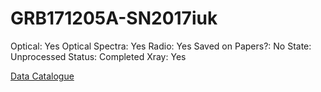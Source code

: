 # GRB171205A-SN2017iuk

Optical: Yes
Optical Spectra: Yes
Radio: Yes
Saved on Papers?: No
State: Unprocessed
Status: Completed
Xray: Yes

[Data Catalogue](GRB171205A-SN2017iuk%20a40dc2a71440411d8d2ea3cd321c35e3/Data%20Catalogue%20c7c7b308715b4de0895dd706adcfb289.md)